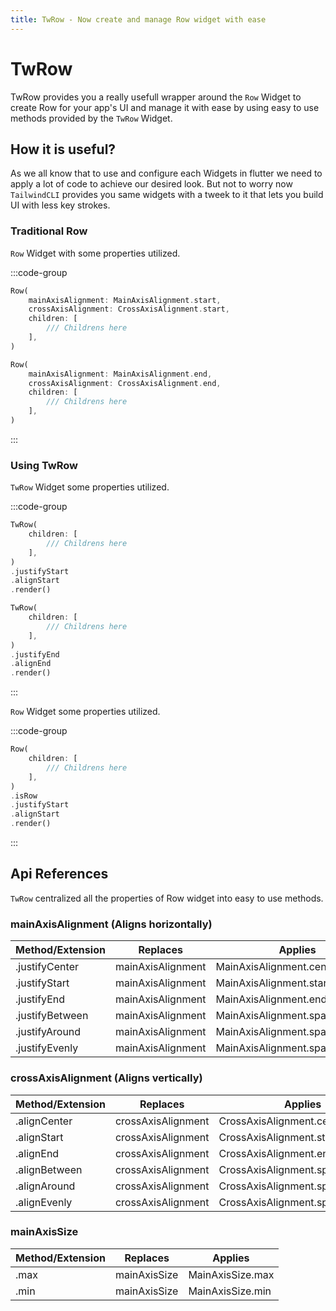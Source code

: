 ```yaml
---
title: TwRow - Now create and manage Row widget with ease
---
```


# TwRow

TwRow provides you a really usefull wrapper around the `Row` Widget to create Row for your app's UI and manage it with ease by using easy to use methods provided by the `TwRow` Widget.

## How it is useful?

As we all know that to use and configure each Widgets in flutter we need to apply a lot of code to achieve our desired look. But not to worry now `TailwindCLI` provides you same widgets with a tweek to it that lets you build UI with less key strokes.

### Traditional Row

`Row` Widget with some properties utilized.

:::code-group

```dart [Alignment Start]
Row(
    mainAxisAlignment: MainAxisAlignment.start,
    crossAxisAlignment: CrossAxisAlignment.start,
    children: [
        /// Childrens here
    ],
)
```

```dart [Alignment End]
Row(
    mainAxisAlignment: MainAxisAlignment.end,
    crossAxisAlignment: CrossAxisAlignment.end,
    children: [
        /// Childrens here
    ],
)
```

:::

### Using TwRow

`TwRow` Widget some properties utilized.

:::code-group

```dart [Alignment Start]
TwRow(
    children: [
        /// Childrens here
    ],
)
.justifyStart
.alignStart
.render()
```

```dart [Alignment End]
TwRow(
    children: [
        /// Childrens here
    ],
)
.justifyEnd
.alignEnd
.render()
```

:::

`Row` Widget some properties utilized.

:::code-group

```dart [Convert Row Widget to TwRow]
Row(
    children: [
        /// Childrens here
    ],
)
.isRow
.justifyStart
.alignStart
.render()
```

:::

## Api References

`TwRow` centralized all the properties of Row widget into easy to use methods.

### mainAxisAlignment (Aligns horizontally)
| Method/Extension | Replaces           | Applies                         |
| ---------------- | ------------------ | ------------------------------- |
| .justifyCenter   | mainAxisAlignment  | MainAxisAlignment.center        |
| .justifyStart    | mainAxisAlignment  | MainAxisAlignment.start         |
| .justifyEnd      | mainAxisAlignment  | MainAxisAlignment.end           |
| .justifyBetween  | mainAxisAlignment  | MainAxisAlignment.spaceBetween  |
| .justifyAround   | mainAxisAlignment  | MainAxisAlignment.spaceAround   |
| .justifyEvenly   | mainAxisAlignment  | MainAxisAlignment.spaceEvenly   |

### crossAxisAlignment (Aligns vertically)
| Method/Extension | Replaces           | Applies                         |
| ---------------- | ------------------ | ------------------------------- |
| .alignCenter     | crossAxisAlignment | CrossAxisAlignment.center       |
| .alignStart      | crossAxisAlignment | CrossAxisAlignment.start        |
| .alignEnd        | crossAxisAlignment | CrossAxisAlignment.end          |
| .alignBetween    | crossAxisAlignment | CrossAxisAlignment.spaceBetween |
| .alignAround     | crossAxisAlignment | CrossAxisAlignment.spaceAround  |
| .alignEvenly     | crossAxisAlignment | CrossAxisAlignment.spaceEvenly  |


### mainAxisSize
| Method/Extension | Replaces           | Applies                         |
| ---------------- | ------------------ | ------------------------------- |
| .max             | mainAxisSize       | MainAxisSize.max                |
| .min             | mainAxisSize       | MainAxisSize.min                |
